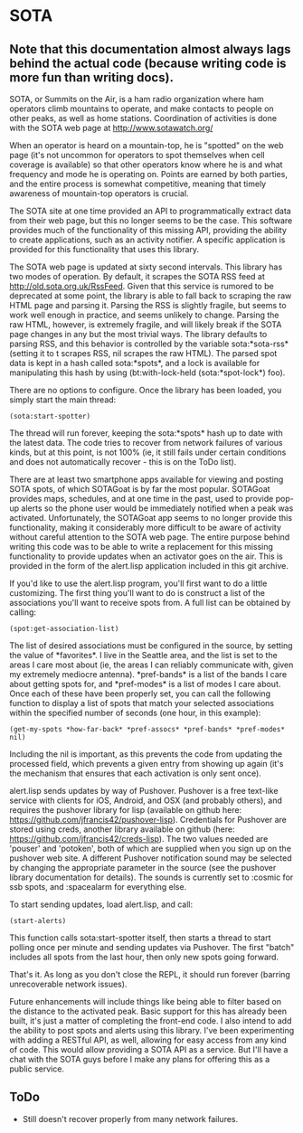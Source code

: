 # SOTA

## Note that this documentation almost always lags behind the actual code (because writing code is more fun than writing docs).

SOTA, or Summits on the Air, is a ham radio organization where ham operators climb mountains to operate, and make contacts to people on other peaks, as well as home stations. Coordination of activities is done with the SOTA web page at http://www.sotawatch.org/

When an operator is heard on a mountain-top, he is "spotted" on the web page (it's not uncommon for operators to spot themselves when cell coverage is available) so that other operators know where he is and what frequency and mode he is operating on. Points are earned by both parties, and the entire process is somewhat competitive, meaning that timely awareness of mountain-top operators is crucial.

The SOTA site at one time provided an API to programmatically extract data from their web page, but this no longer seems to be the case. This software provides much of the functionality of this missing API, providing the ability to create applications, such as an activity notifier. A specific application is provided for this functionality that uses this library.

The SOTA web page is updated at sixty second intervals. This library has two modes of operation. By default, it scrapes the SOTA RSS feed at http://old.sota.org.uk/RssFeed. Given that this service is rumored to be deprecated at some point, the library is able to fall back to scraping the raw HTML page and parsing it. Parsing the RSS is slightly fragile, but seems to work well enough in practice, and seems unlikely to change. Parsing the raw HTML, however, is extremely fragile, and will likely break if the SOTA page changes in any but the most trivial ways. The library defaults to parsing RSS, and this behavior is controlled by the variable sota:\*sota-rss\* (setting it to t scrapes RSS, nil scrapes the raw HTML). The parsed spot data is kept in a hash called sota:\*spots\*, and a lock is available for manipulating this hash by using (bt:with-lock-held (sota:\*spot-lock\*) foo).

There are no options to configure. Once the library has been loaded, you simply start the main thread:

```
(sota:start-spotter)
```

The thread will run forever, keeping the sota:\*spots\* hash up to date with the latest data. The code tries to recover from network failures of various kinds, but at this point, is not 100% (ie, it still fails under certain conditions and does not automatically recover - this is on the ToDo list).

 There are at least two smartphone apps available for viewing and posting SOTA spots, of which SOTAGoat is by far the most popular. SOTAGoat provides maps, schedules, and at one time in the past, used to provide pop-up alerts so the phone user would be immediately notified when a peak was activated. Unfortunately, the SOTAGoat app seems to no longer provide this functionality, making it considerably more difficult to be aware of activity without careful attention to the SOTA web page. The entire purpose behind writing this code was to be able to write a replacement for this missing functionality to provide updates when an activator goes on the air. This is provided in the form of the alert.lisp application included in this git archive.

If you'd like to use the alert.lisp program, you'll first want to do a little customizing. The first thing you'll want to do is construct a list of the associations you'll want to receive spots from. A full list can be obtained by calling:

```
(spot:get-association-list)
```

The list of desired associations must be configured in the source, by setting the value of \*favorites\*. I live in the Seattle area, and the list is set to the areas I care most about (ie, the areas I can reliably communicate with, given my extremely mediocre antenna). \*pref-bands\* is a list of the bands I care about getting spots for, and \*pref-modes\* is a list of modes I care about. Once each of these have been properly set, you can call the following function to display a list of spots that match your selected associations within the specified number of seconds (one hour, in this example):

```
(get-my-spots *how-far-back* *pref-assocs* *pref-bands* *pref-modes* nil)
```

Including the nil is important, as this prevents the code from updating the processed field, which prevents a given entry from showing up again (it's the mechanism that ensures that each activation is only sent once).

alert.lisp sends updates by way of Pushover. Pushover is a free text-like service with clients for iOS, Android, and OSX (and probably others), and requires the pushover library for lisp (available on github here:  https://github.com/jfrancis42/pushover-lisp). Credentials for Pushover are stored using creds, another library available on github (here: https://github.com/jfrancis42/creds-lisp). The two values needed are 'pouser' and 'potoken', both of which are supplied when you sign up on the pushover web site. A different Pushover notification sound may be selected by changing the appropriate parameter in the source (see the pushover library documentation for details). The sounds is currently set to :cosmic for ssb spots, and :spacealarm for everything else.

To start sending updates, load alert.lisp, and call:

```
(start-alerts)
```

This function calls sota:start-spotter itself, then starts a thread to start polling once per minute and sending updates via Pushover. The first "batch" includes all spots from the last hour, then only new spots going forward.

That's it. As long as you don't close the REPL, it should run forever (barring unrecoverable network issues).

Future enhancements will include things like being able to filter based on the distance to the activated peak. Basic support for this has already been built, it's just a matter of completing the front-end code. I also intend to add the ability to post spots and alerts using this library. I've been experimenting with adding a RESTful API, as well, allowing for easy access from any kind of code. This would allow providing a SOTA API as a service. But I'll have a chat with the SOTA guys before I make any plans for offering this as a public service.

## ToDo

* Still doesn't recover properly from many network failures.
